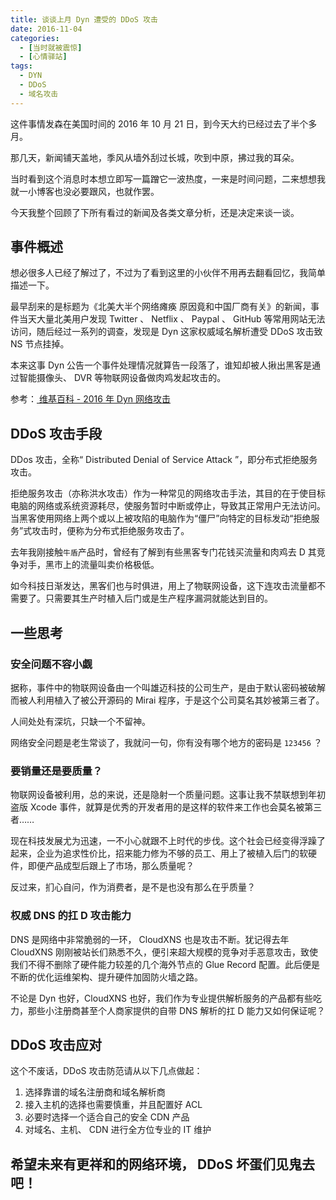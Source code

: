 ```yaml
---
title: 谈谈上月 Dyn 遭受的 DDoS 攻击
date: 2016-11-04
categories:
  - [当时就被震惊]
  - [心情驿站]
tags:
  - DYN
  - DDoS
  - 域名攻击
---
```


这件事情发森在美国时间的 2016 年 10 月 21 日，到今天大约已经过去了半个多月。

那几天，新闻铺天盖地，季风从墙外刮过长城，吹到中原，拂过我的耳朵。

当时看到这个消息时本想立即写一篇蹭它一波热度，一来是时间问题，二来想想我就一小博客也没必要跟风，也就作罢。

今天我整个回顾了下所有看过的新闻及各类文章分析，还是决定来谈一谈。

<!--more-->

## 事件概述

想必很多人已经了解过了，不过为了看到这里的小伙伴不用再去翻看回忆，我简单描述一下。

最早刮来的是标题为《北美大半个网络瘫痪 原因竟和中国厂商有关》的新闻，事件当天大量北美用户发现 Twitter 、 Netflix 、 Paypal 、 GitHub 等常用网站无法访问，随后经过一系列的调查，发现是 Dyn 这家权威域名解析遭受 DDoS 攻击致 NS 节点挂掉。

本来这事 Dyn 公告一个事件处理情况就算告一段落了，谁知却被人揪出黑客是通过智能摄像头、 DVR 等物联网设备做肉鸡发起攻击的。

参考：[ 维基百科 -  2016 年 Dyn 网络攻击 ](https://zh.wikipedia.org/wiki/2016年Dyn网络攻击)

## DDoS 攻击手段

DDos 攻击，全称“ Distributed Denial of Service Attack ”，即分布式拒绝服务攻击。

拒绝服务攻击（亦称洪水攻击）作为一种常见的网络攻击手法，其目的在于使目标电脑的网络或系统资源耗尽，使服务暂时中断或停止，导致其正常用户无法访问。当黑客使用网络上两个或以上被攻陷的电脑作为“僵尸”向特定的目标发动“拒绝服务”式攻击时，便称为分布式拒绝服务攻击了。

去年我刚接触`牛盾`产品时，曾经有了解到有些黑客专门花钱买流量和肉鸡去 D 其竞争对手，黑市上的流量叫卖价格极低。

如今科技日渐发达，黑客们也与时俱进，用上了物联网设备，这下连攻击流量都不需要了。只需要其生产时植入后门或是生产程序漏洞就能达到目的。

## 一些思考

### 安全问题不容小觑

据称，事件中的物联网设备由一个叫雄迈科技的公司生产，是由于默认密码被破解而被人利用植入了被公开源码的 Mirai 程序，于是这个公司莫名其妙被第三者了。

人间处处有深坑，只缺一个不留神。

网络安全问题是老生常谈了，我就问一句，你有没有哪个地方的密码是 `123456` ？

### 要销量还是要质量？

物联网设备被利用，总的来说，还是隐射一个质量问题。这事让我不禁联想到年初盗版 Xcode 事件，就算是优秀的开发者用的是这样的软件来工作也会莫名被第三者……

现在科技发展尤为迅速，一不小心就跟不上时代的步伐。这个社会已经变得浮躁了起来，企业为追求性价比，招来能力修为不够的员工、用上了被植入后门的软硬件，即便产品成型后跟上了市场，那么质量呢？

反过来，扪心自问，作为消费者，是不是也没有那么在乎质量？

### 权威 DNS 的扛 D 攻击能力

DNS 是网络中非常脆弱的一环， CloudXNS 也是攻击不断。犹记得去年 CloudXNS 刚刚被站长们熟悉不久，便引来超大规模的竞争对手恶意攻击，致使我们不得不删除了硬件能力较差的几个海外节点的 Glue Record 配置。此后便是不断的优化运维架构、提升硬件加固防火墙之路。

不论是 Dyn 也好，CloudXNS 也好，我们作为专业提供解析服务的产品都有些吃力，那些小注册商甚至个人商家提供的自带 DNS 解析的扛 D 能力又如何保证呢？

## DDoS 攻击应对

这个不废话，DDoS 攻击防范请从以下几点做起：

1. 选择靠谱的域名注册商和域名解析商
2. 接入主机的选择也需要慎重，并且配置好 ACL
3. 必要时选择一个适合自己的安全 CDN 产品
4. 对域名、主机、 CDN 进行全方位专业的 IT 维护

## 希望未来有更祥和的网络环境， DDoS 坏蛋们见鬼去吧！